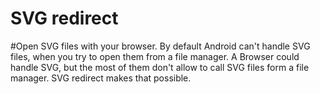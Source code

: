 SVG redirect
============

#Open SVG files with your browser.
By default Android can't handle SVG files, when you try to open them from a file manager.
A Browser could handle SVG, but the most of them don't allow to call SVG files form a file manager.
SVG redirect makes that possible.
